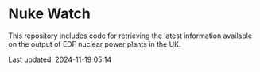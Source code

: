 # Nuke Watch

This repository includes code for retrieving the latest information available on the output of EDF nuclear power plants in the UK.

Last updated: 2024-11-19 05:14